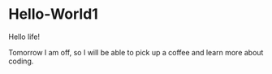 # Hello-World1

Hello life!

Tomorrow I am off, so I will be able to pick up a coffee and learn more about coding. 
